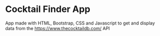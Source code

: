 # Cocktail Finder App

App made with HTML, Bootstrap, CSS and Javascript to get and display data from the https://www.thecocktaildb.com/ API
